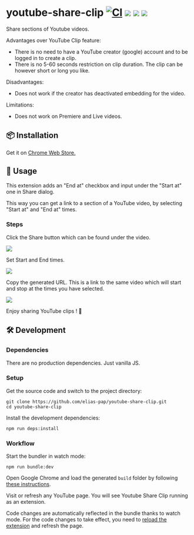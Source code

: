 # youtube-share-clip [![CI](https://github.com/elias-pap/youtube-share-clip/actions/workflows/ci.yml/badge.svg)](https://github.com/elias-pap/youtube-share-clip/actions/workflows/ci.yml) [![](https://img.shields.io/badge/commitizen-friendly-brightgreen.svg)](http://commitizen.github.io/cz-cli/) [![](https://img.shields.io/badge/linting-eslint-yellowgreen)](https://eslint.org/) [![](https://img.shields.io/badge/code_style-prettier-ff69b4.svg)](https://prettier.io/)

Share sections of Youtube videos.

Advantages over YouTube Clip feature:

- There is no need to have a YouTube creator (google) account and to be logged in to create a clip.
- There is no 5-60 seconds restriction on clip duration. The clip can be however short or long you like.

Disadvantages:

- Does not work if the creator has deactivated embedding for the video.

Limitations:

- Does not work on Premiere and Live videos.

## 📦 Installation

Get it on [Chrome Web Store.](https://chrome.google.com/webstore/detail/youtube-share-clip/jknkoohnhhnlnojgddpjgibniodllhae)

## 🚀 Usage

This extension adds an "End at" checkbox and input under the "Start at" one in Share dialog.

This way you can get a link to a section of a YouTube video, by selecting "Start at" and "End at" times.

### Steps

Click the Share button which can be found under the video.

![](https://lh3.googleusercontent.com/An_8ihxFI8PBljWgLx0TZJ93Q8UIsjgNbMOm3DLrn63gMtbJaDz9gaYzGPIfqcjLWO5BEBYOoBACZhBs3tMBzoSS6g=w640-h400-e365-rj-sc0x00ffffff)

Set Start and End times.

![](https://lh3.googleusercontent.com/1_lH0DpH4XvUarTuQMySt_uQ4J28huBi11mdHJ03WgMvWDG_khM06THeGTM7SETO02MoY4O1SPTS3N6tTzNjYxrebFU=w640-h400-e365-rj-sc0x00ffffff)

Copy the generated URL. This is a link to the same video which will start and stop at the times you have selected.

![](https://lh3.googleusercontent.com/8BQwzyYzOrnhvDFjWd-uICLhI3Sg7440xlf9qOUvwgwzJdHKHyCrRs2r8azzfQdeQFyUrZ3SIdV0ai09KPpE-LUvug=w640-h400-e365-rj-sc0x00ffffff)

Enjoy sharing YouTube clips ! 🎉

## 🛠️ Development

### Dependencies

There are no production dependencies. Just vanilla JS.

### Setup

Get the source code and switch to the project directory:

```
git clone https://github.com/elias-pap/youtube-share-clip.git
cd youtube-share-clip
```

Install the development dependencies:

```
npm run deps:install
```

### Workflow

Start the bundler in watch mode:

```
npm run bundle:dev
```

Open Google Chrome and load the generated `build` folder by following [these instructions](https://developer.chrome.com/docs/extensions/mv3/getstarted/development-basics/#load-unpacked).

Visit or refresh any YouTube page. You will see Youtube Share Clip running as an extension.

Code changes are automatically reflected in the bundle thanks to watch mode. For the code changes to take effect, you need to [reload the extension](https://developer.chrome.com/docs/extensions/mv3/getstarted/development-basics/#reload) and refresh the page.
